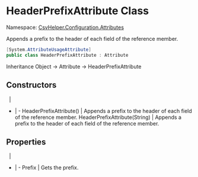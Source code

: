 # HeaderPrefixAttribute Class

Namespace: [CsvHelper.Configuration.Attributes](/api/CsvHelper.Configuration.Attributes)

Appends a prefix to the header of each field of the reference member.

```cs
[System.AttributeUsageAttribute]
public class HeaderPrefixAttribute : Attribute
```

Inheritance Object -> Attribute -> HeaderPrefixAttribute

## Constructors
&nbsp; | &nbsp;
- | -
HeaderPrefixAttribute() | Appends a prefix to the header of each field of the reference member.
HeaderPrefixAttribute(String) | Appends a prefix to the header of each field of the reference member.

## Properties
&nbsp; | &nbsp;
- | -
Prefix | Gets the prefix.
